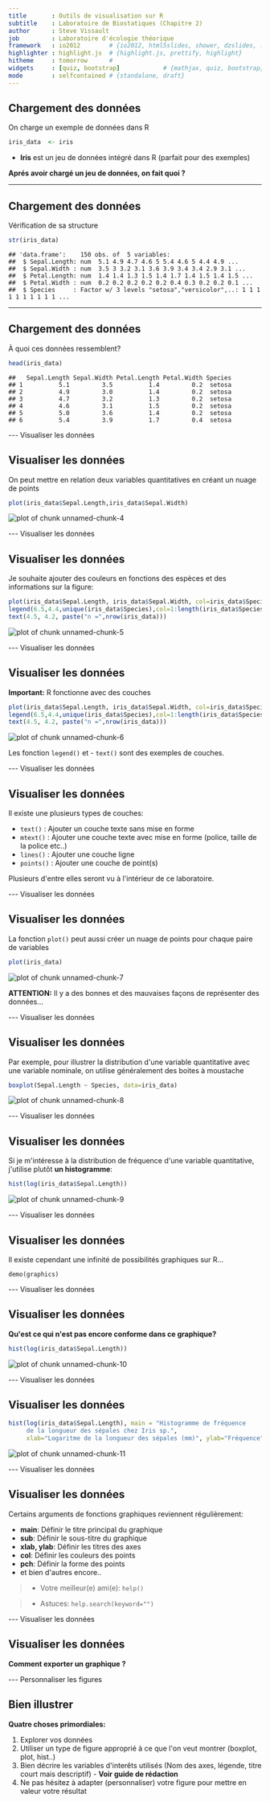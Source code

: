 ```yaml
---
title       : Outils de visualisation sur R
subtitle    : Laboratoire de Biostatiques (Chapitre 2)
author      : Steve Vissault
job         : Laboratoire d'écologie théorique
framework   : io2012        # {io2012, html5slides, shower, dzslides, ...}
highlighter : highlight.js  # {highlight.js, prettify, highlight}
hitheme     : tomorrow      # 
widgets     : [quiz, bootstrap]            # {mathjax, quiz, bootstrap}
mode        : selfcontained # {standalone, draft}
---
```


## Chargement des données ##

On charge un exemple de données dans R


```r
iris_data  <- iris
```

- **Iris** est un jeu de données intégré dans R (parfait pour des exemples)

**Aprés avoir chargé un jeu de données, on fait quoi ?**


---
## Chargement des données ##

Vérification de sa structure


```r
str(iris_data)
```

```
## 'data.frame':	150 obs. of  5 variables:
##  $ Sepal.Length: num  5.1 4.9 4.7 4.6 5 5.4 4.6 5 4.4 4.9 ...
##  $ Sepal.Width : num  3.5 3 3.2 3.1 3.6 3.9 3.4 3.4 2.9 3.1 ...
##  $ Petal.Length: num  1.4 1.4 1.3 1.5 1.4 1.7 1.4 1.5 1.4 1.5 ...
##  $ Petal.Width : num  0.2 0.2 0.2 0.2 0.2 0.4 0.3 0.2 0.2 0.1 ...
##  $ Species     : Factor w/ 3 levels "setosa","versicolor",..: 1 1 1 1 1 1 1 1 1 1 ...
```

---
## Chargement des données ##

À quoi ces données ressemblent?


```r
head(iris_data)
```

```
##   Sepal.Length Sepal.Width Petal.Length Petal.Width Species
## 1          5.1         3.5          1.4         0.2  setosa
## 2          4.9         3.0          1.4         0.2  setosa
## 3          4.7         3.2          1.3         0.2  setosa
## 4          4.6         3.1          1.5         0.2  setosa
## 5          5.0         3.6          1.4         0.2  setosa
## 6          5.4         3.9          1.7         0.4  setosa
```

---  Visualiser les données

## Visualiser les données ##

On peut mettre en relation deux variables quantitatives en créant un nuage de points 


```r
plot(iris_data$Sepal.Length,iris_data$Sepal.Width)
```

<img src="assets/fig/unnamed-chunk-4.png" title="plot of chunk unnamed-chunk-4" alt="plot of chunk unnamed-chunk-4" style="display: block; margin: auto;" />

---  Visualiser les données

## Visualiser les données ##

Je souhaite ajouter des couleurs en fonctions des espèces et des informations sur la figure:


```r
plot(iris_data$Sepal.Length, iris_data$Sepal.Width, col=iris_data$Species)
legend(6.5,4.4,unique(iris_data$Species),col=1:length(iris_data$Species),pch=1)
text(4.5, 4.2, paste("n =",nrow(iris_data)))
```

<img src="assets/fig/unnamed-chunk-5.png" title="plot of chunk unnamed-chunk-5" alt="plot of chunk unnamed-chunk-5" style="display: block; margin: auto;" />

---  Visualiser les données

## Visualiser les données ##

**Important:** R fonctionne avec des couches 


```r
plot(iris_data$Sepal.Length, iris_data$Sepal.Width, col=iris_data$Species)
legend(6.5,4.4,unique(iris_data$Species),col=1:length(iris_data$Species),pch=1)
text(4.5, 4.2, paste("n =",nrow(iris_data)))
```

<img src="assets/fig/unnamed-chunk-6.png" title="plot of chunk unnamed-chunk-6" alt="plot of chunk unnamed-chunk-6" style="display: block; margin: auto;" />

Les fonction ```legend()``` et - ```text()``` sont des exemples de couches.

---  Visualiser les données

## Visualiser les données ##

Il existe une plusieurs types de couches:

- ```text()``` : Ajouter un couche texte sans mise en forme 
- ```mtext()``` : Ajouter une couche texte avec mise en forme (police, taille de la police etc..)
- ```lines()``` : Ajouter une couche ligne 
- ```points()``` : Ajouter une couche de point(s)

Plusieurs d'entre elles seront vu à l'intérieur de ce laboratoire.

---  Visualiser les données

## Visualiser les données ##

La fonction `plot()` peut aussi créer un nuage de points pour chaque paire de variables


```r
plot(iris_data)
```

<img src="assets/fig/unnamed-chunk-7.png" title="plot of chunk unnamed-chunk-7" alt="plot of chunk unnamed-chunk-7" style="display: block; margin: auto;" />

**ATTENTION:** Il y a des bonnes et des mauvaises façons de représenter des données... 

---  Visualiser les données

## Visualiser les données ##

Par exemple, pour illustrer la distribution d'une variable quantitative avec une variable nominale, on utilise généralement des boites à moustache
    

```r
boxplot(Sepal.Length ~ Species, data=iris_data)
```

<img src="assets/fig/unnamed-chunk-8.png" title="plot of chunk unnamed-chunk-8" alt="plot of chunk unnamed-chunk-8" style="display: block; margin: auto;" />

---  Visualiser les données

## Visualiser les données ##

Si je m'intéresse à la distribution de fréquence d'une variable quantitative, j'utilise plutôt **un histogramme**:
    

```r
hist(log(iris_data$Sepal.Length))
```

<img src="assets/fig/unnamed-chunk-9.png" title="plot of chunk unnamed-chunk-9" alt="plot of chunk unnamed-chunk-9" style="display: block; margin: auto;" />

---  Visualiser les données

## Visualiser les données ##

Il existe cependant une infinité de possibilités graphiques sur R...

``` demo(graphics) ```

--- Visualiser les données

## Visualiser les données ##

**Qu'est ce qui n'est pas encore conforme dans ce graphique?**
    

```r
hist(log(iris_data$Sepal.Length))
```

<img src="assets/fig/unnamed-chunk-10.png" title="plot of chunk unnamed-chunk-10" alt="plot of chunk unnamed-chunk-10" style="display: block; margin: auto;" />

--- Visualiser les données

## Visualiser les données ##
    

```r
hist(log(iris_data$Sepal.Length), main = "Histogramme de fréquence 
     de la longueur des sépales chez Iris sp.",
     xlab="Logaritme de la longueur des sépales (mm)", ylab="Fréquence")
```

<img src="assets/fig/unnamed-chunk-11.png" title="plot of chunk unnamed-chunk-11" alt="plot of chunk unnamed-chunk-11" style="display: block; margin: auto;" />

---  Visualiser les données

## Visualiser les données ##

Certains arguments de fonctions graphiques reviennent régulièrement:

- **main**: Définir le titre principal du graphique
- **sub**: Définir le sous-titre du graphique
- **xlab, ylab**: Définir les titres des axes
- **col**: Définir les couleurs des points
- **pch**: Définir la forme des points
- et bien d'autres encore..

> - Votre meilleur(e) ami(e): `help()`

> - Astuces: `help.search(keyword="")`



--- Visualiser les données

## Visualiser les données ##

**Comment exporter un graphique ?**

---  Personnaliser les figures

## Bien illustrer ##

**Quatre choses primordiales:**

1. Explorer vos données
2. Utiliser un type de figure approprié à ce que l'on veut montrer (boxplot, plot, hist..)
3. Bien décrire les variables d'interêts utilisés (Nom des axes, légende, titre court mais descriptif) - **Voir guide de rédaction**
4. Ne pas hésitez à adapter (personnaliser) votre figure pour mettre en valeur votre résultat


